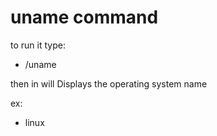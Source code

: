 # uname command

to run it type:

* /uname

then in will Displays the operating system name

ex:

* linux
